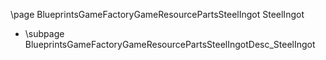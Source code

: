 \page BlueprintsGameFactoryGameResourcePartsSteelIngot SteelIngot
- \subpage BlueprintsGameFactoryGameResourcePartsSteelIngotDesc_SteelIngot
